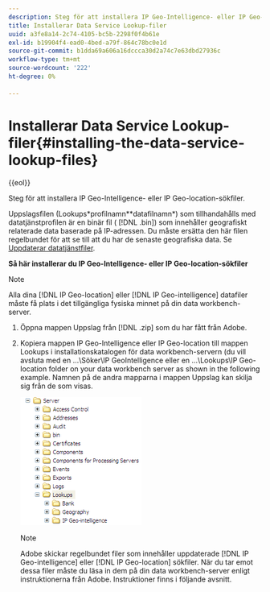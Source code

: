 ```yaml
---
description: Steg för att installera IP Geo-Intelligence- eller IP Geo-location-sökfiler.
title: Installerar Data Service Lookup-filer
uuid: a3fe8a14-2c74-4105-bc5b-2298f0f4b61e
exl-id: b19904f4-ead0-4bed-a79f-864c78bc0e1d
source-git-commit: b1dda69a606a16dccca30d2a74c7e63dbd27936c
workflow-type: tm+mt
source-wordcount: '222'
ht-degree: 0%

---
```


# Installerar Data Service Lookup-filer{#installing-the-data-service-lookup-files}

{{eol}}

Steg för att installera IP Geo-Intelligence- eller IP Geo-location-sökfiler.

Uppslagsfilen (Lookups\*profilnamn*\*datafilnamn*) som tillhandahålls med datatjänstprofilen är en binär fil ( [!DNL .bin]) som innehåller geografiskt relaterade data baserade på IP-adressen. Du måste ersätta den här filen regelbundet för att se till att du har de senaste geografiska data. Se [Uppdaterar datatjänstfiler](../../../../home/c-geo-oview/c-wk-data-svcs/c-updt-data-svc-files.md#concept-2b3d11e4cb814fc09add5de58a87045c).

**Så här installerar du IP Geo-Intelligence- eller IP Geo-location-sökfiler**

>[!NOTE]
>
>Alla dina [!DNL IP Geo-location] eller [!DNL IP Geo-intelligence] datafiler måste få plats i det tillgängliga fysiska minnet på din data workbench-server.

1. Öppna mappen Uppslag från [!DNL .zip] som du har fått från Adobe.
1. Kopiera mappen IP Geo-Intelligence eller IP Geo-location till mappen Lookups i installationskatalogen för data workbench-servern (du vill avsluta med en ...\Söker\IP GeoIntelligence eller en ...\Lookups\IP Geo-location folder on your data workbench server as shown in the following example. Namnen på de andra mapparna i mappen Uppslag kan skilja sig från de som visas.

   ![Steginformation](assets/Geo_installLookups_dirIP.png)

   >[!NOTE]
   >
   >Adobe skickar regelbundet filer som innehåller uppdaterade [!DNL IP Geo-intelligence] eller [!DNL IP Geo-location] sökfiler. När du tar emot dessa filer måste du läsa in dem på din data workbench-server enligt instruktionerna från Adobe. Instruktioner finns i följande avsnitt.

